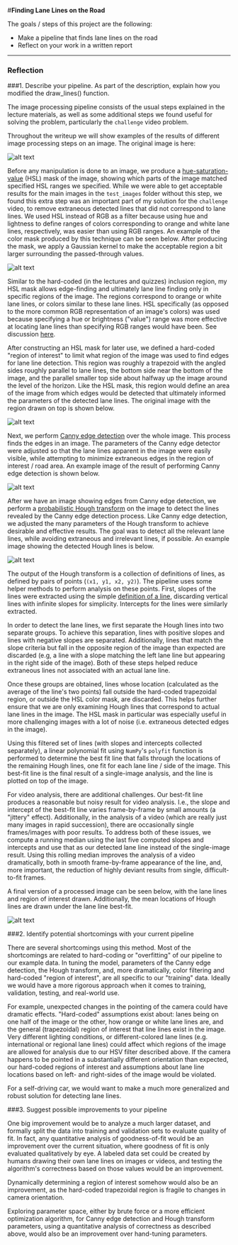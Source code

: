 #**Finding Lane Lines on the Road** 

The goals / steps of this project are the following:
* Make a pipeline that finds lane lines on the road
* Reflect on your work in a written report

[//]: # (Image References)

[original]: ./writeup/original.jpg "Original"
[colorMask]: ./writeup/color-mask.jpg "Color mask"
[canny]: ./writeup/canny.jpg "Canny edge detection"
[hough]: ./writeup/hough.jpg "Hough transform"
[regionOfInterest]: ./writeup/region-of-interest.jpg "Region of interest"
[processed]: ./writeup/processed.jpg "Processed image"

---

### Reflection

###1. Describe your pipeline. As part of the description, explain how you modified the draw_lines() function.

The image processing pipeline consists of the usual steps explained in the lecture materials, as well as some additional steps we found useful for solving the problem, particularly the `challenge` video problem.

Throughout the writeup we will show examples of the results of different image processing steps on an image. The original image is here:

![alt text][original]

Before any manipulation is done to an image, we produce a [hue-saturation-value](https://en.wikipedia.org/wiki/HSL_and_HSV) (HSL) mask of the image, showing which parts of the image matched specified HSL ranges we specified. While we were able to get acceptable results for the main images in the `test_images` folder without this step, we found this extra step was an important part of my solution for the `challenge` video, to remove extraneous detected lines that did not correspond to lane lines. We used HSL instead of RGB as a filter because using hue and lightness to define ranges of colors corresponding to orange and white lane lines, respectively, was easier than using RGB ranges. An example of the color mask produced by this technique can be seen below. After producing the mask, we apply a Gaussian kernel to make the acceptable region a bit larger surrounding the passed-through values.

![alt text][colorMask]

Similar to the hard-coded (in the lectures and quizzes) inclusion region, my HSL mask allows edge-finding and ultimately lane line finding only in specific regions of the image. The regions correspond to orange or white lane lines, or colors similar to these lane lines. HSL specifically (as opposed to the more common RGB representation of an image's colors) was used because specifying a hue or brightness ("value") range was more effective at locating lane lines than specifying RGB ranges would have been. See discussion [here](https://en.wikipedia.org/wiki/HSL_and_HSV).

After constructing an HSL mask for later use, we defined a hard-coded "region of interest" to limit what region of the image was used to find edges for lane line detection. This region was roughly a trapezoid with the angled sides roughly parallel to lane lines, the bottom side near the bottom of the image, and the parallel smaller top side about halfway up the image around the level of the horizon. Like the HSL mask, this region would define an area of the image from which edges would be detected that ultimately informed the parameters of the detected lane lines. The original image with the region drawn on top is shown below.

![alt text][regionOfInterest]

Next, we perform [Canny edge detection](https://en.wikipedia.org/wiki/Canny_edge_detector) over the whole image. This process finds the edges in an image. The parameters of the Canny edge detector were adjusted so that the lane lines apparent in the image were easily visible, while attempting to minimize extraneous edges in the region of interest / road area. An example image of the result of performing Canny edge detection is shown below.

![alt text][canny]

After we have an image showing edges from Canny edge detection, we perform a [probabilistic Hough transform](https://en.wikipedia.org/wiki/Randomized_Hough_transform) on the image to detect the lines revealed by the Canny edge detection process. Like Canny edge detection, we adjusted the many parameters of the Hough transform to achieve desirable and effective results. The goal was to detect all the relevant lane lines, while avoiding extraneous and irrelevant lines, if possible. An example image showing the detected Hough lines is below.

![alt text][hough]

The output of the Hough transform is a collection of definitions of lines, as defined by pairs of points (`(x1, y1, x2, y2)`). The pipeline uses some helper methods to perform analysis on these points. First, slopes of the lines were extracted using the simple [definition of a line](https://en.wikipedia.org/wiki/Linear_equation), discarding vertical lines with infinite slopes for simplicity. Intercepts for the lines were similarly extracted.

In order to detect the lane lines, we first separate the Hough lines into two separate groups. To achieve this separation, lines with positive slopes and lines with negative slopes are separated. Additionally, lines that match the slope criteria but fall in the opposite region of the image than expected are discarded (e.g, a line with a slope matching the left lane line but appearing  in the right side of the image). Both of these steps helped reduce extraneous lines not associated with an actual lane line.

Once these groups are obtained, lines whose location (calculated as the average of the line's two points) fall outside the hard-coded trapezoidal region, or outside the HSL color mask, are discarded. This helps further ensure that we are only examining Hough lines that correspond to actual lane lines in the image. The HSL mask in particular was especially useful in more challenging images with a lot of noise (i.e. extraneous detected edges in the image).

Using this filtered set of lines (with slopes and intercepts collected separately), a linear polynomial fit using `NumPy`'s `polyfit` function is performed to determine the best fit line that falls through the locations of the remaining Hough lines, one fit for each lane line / side of the image. This best-fit line is the final result of a single-image analysis, and the line is plotted on top of the image. 

For video analysis, there are additional challenges. Our best-fit line produces a reasonable but noisy result for video analysis. I.e., the slope and intercept of the best-fit line varies frame-by-frame by small amounts (a "jittery" effect). Additionally, in the analysis of a video (which are really just many images in rapid succession), there are occasionally single frames/images with poor results. To address both of these issues, we compute a running median using the last five computed slopes and intercepts and use that as our detected lane line instead of the single-image result. Using this rolling median improves the analysis of a video dramatically, both in smooth frame-by-frame appearance of the line, and, more important, the reduction of highly deviant results from single, difficult-to-fit frames.

A final version of a processed image can be seen below, with the lane lines and region of interest drawn. Additionally, the mean locations of Hough lines are drawn under the lane line best-fit.

![alt text][processed]

###2. Identify potential shortcomings with your current pipeline

There are several shortcomings using this method. Most of the shortcomings are related to hard-coding or "overfitting" of our pipeline to our example data. In tuning the model, parameters of the Canny edge detection, the Hough transform, and, more dramatically, color filtering and hard-coded "region of interest", are all specific to our "training" data. Ideally we would have a more rigorous approach when it comes to training, validation, testing, and real-world use.

For example, unexpected changes in the pointing of the camera could have dramatic effects. "Hard-coded" assumptions exist about: lanes being on one half of the image or the other, how orange or white lane lines are, and the general (trapezoidal) region of interest that line lines exist in the image. Very different lighting conditions, or different-colored lane lines (e.g. international or regional lane lines) could affect which regions of the image are allowed for analysis due to our HSV filter described above. If the camera happens to be pointed in a substantially different orientation than expected, our hard-coded regions of interest and assumptions about lane line locations based on left- and right-sides of the image would be violated.

For a self-driving car, we would want to make a much more generalized and robust solution for detecting lane lines.

###3. Suggest possible improvements to your pipeline

One big improvement would be to analyze a much larger dataset, and formally split the data into training and validation sets to evaluate quality of fit. In fact, any quantitative analysis of goodness-of-fit would be an improvement over the current situation, where goodness of fit is only evaluated qualitatively by eye. A labeled data set could be created by humans drawing their own lane lines on images or videos, and testing the algorithm's correctness based on those values would be an improvement.

Dynamically determining a region of interest somehow would also be an improvement, as the hard-coded trapezoidal region is fragile to changes in camera orientation.

Exploring parameter space, either by brute force or a more efficient optimization algorithm, for Canny edge detection and Hough transform parameters, using a quantitative analysis of correctness as described above, would also be an improvement over hand-tuning parameters.
